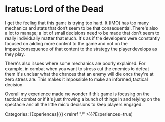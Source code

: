 # Iratus: Lord of the Dead

I get the feeling that this game is trying too hard.
It (IMO) has too many mechanics and stats that don't seem to be that
consequential.
There's also a lot to manage; a lot of small decisions need to be made that
don't seem to really individually matter that much.
It's as if the developers were constantly focused on adding more content to the
game and not on the impact/consequence of that content to the strategy the
player develops as they play.

There's also issues where some mechanics are poorly explained.
For example, in combat when you want to stress out the enemies to defeat them
it's unclear what the chances that an enemy will die once they're at zero stress
are.
This makes it impossible to make an informed, tactical decision.

Overall my experience made me wonder if this game is focusing on the tactical
combat or if it's just throwing a bunch of things in and relying on the
spectacle and all the little micro decisions to keep players engaged.

Categories: [Experiences]({{< relref "/" >}}?Experiences=true)